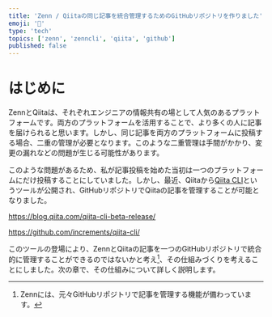 ```yaml
---
title: 'Zenn / Qiitaの同じ記事を統合管理するためのGitHubリポジトリを作りました'
emoji: '📝'
type: 'tech'
topics: ['zenn', 'zenncli', 'qiita', 'github']
published: false
---
```


# はじめに

ZennとQiitaは、それぞれエンジニアの情報共有の場として人気のあるプラットフォームです。両方のプラットフォームを活用することで、より多くの人に記事を届けられると思います。しかし、同じ記事を両方のプラットフォームに投稿する場合、二重の管理が必要となります。このような二重管理は手間がかかり、変更の漏れなどの問題が生じる可能性があります。

このような問題があるため、私が記事投稿を始めた当初は一つのプラットフォームにだけ投稿することにしていました。しかし、最近、Qiitaから[Qiita CLI](https://github.com/increments/qiita-cli/)というツールが公開され、GitHubリポジトリでQiitaの記事を管理することが可能となりました。

[^1]: Zennには、元々GitHubリポジトリで記事を管理する機能が備わっています。

https://blog.qiita.com/qiita-cli-beta-release/

https://github.com/increments/qiita-cli/

このツールの登場により、ZennとQiitaの記事を一つのGitHubリポジトリで統合的に管理することができるのではないかと考え[^1]、その仕組みづくりを考えることにしました。次の章で、その仕組みについて詳しく説明します。
